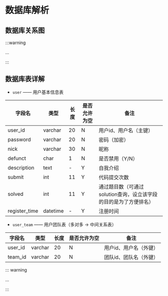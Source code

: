 # 数据库解析

## 数据库关系图

:::warning

…

:::

## 数据库表详解

+ `user` —— 用户基本信息表

| 字段名        | 类型     | 长度 | 是否允许为空 | 备注                                                         |
| ------------- | -------- | ---- | ------------ | ------------------------------------------------------------ |
| user_id       | varchar  | 20   | N            | 用户id、用户名（主键）                                       |
| password      | varchar  | 20   | N            | 密码（加密）                                                 |
| nick          | varchar  | 30   | N            | 昵称                                                         |
| defunct       | char     | 1    | N            | 是否禁用（Y/N）                                              |
| description   | text     | -    | Y            | 自我介绍                                                     |
| submit        | int      | 11   | Y            | 代码提交次数                                                 |
| solved        | int      | 11   | Y            | 通过题目数（可通过 solution查询，设立该字段的目的是为了方便排名） |
| register_time | datetime | -    | Y            | 注册时间                                                     |

+ `user_team` —— 用户团队表（多对多 → 中间关系表）

| 字段名  | 类型    | 长度 | 是否允许为空 | 备注                   |
| ------- | ------- | ---- | ------------ | ---------------------- |
| user_id | varchar | 20   | N            | 用户id、用户名（外键） |
| team_id | varchar | 20   | N            | 团队id、团队名（外键） |



::: warning

…

:::